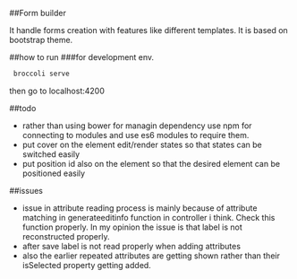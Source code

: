 ##Form builder

It handle forms creation with features like different templates. It is based on bootstrap theme.

##how to run
###for development env.
```js
 broccoli serve
```
then go to localhost:4200


##todo
* rather than using bower for managin dependency use npm for connecting to modules and use es6 modules to require them.
* put cover on the element edit/render states so that states can be switched easily
* put position id also on the element so that the desired element can be positioned easily

##issues
* issue in attribute reading process is mainly because of attribute matching in generateeditinfo function in controller i think. Check this function properly. In my opinion the issue is that label is not reconstructed properly.
* after save label is not read properly when adding attributes
* also the earlier repeated attributes are getting shown rather than their isSelected property getting added.
